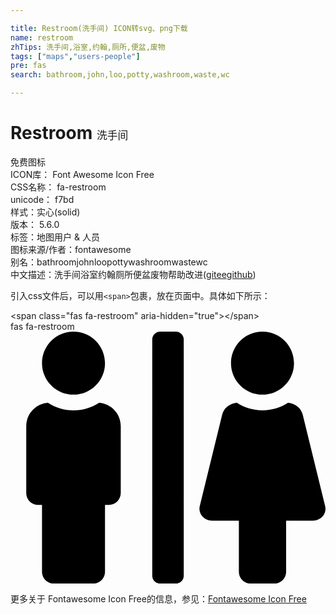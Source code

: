 ```yaml
---

title: Restroom(洗手间) ICON转svg、png下载
name: restroom
zhTips: 洗手间,浴室,约翰,厕所,便盆,废物
tags: ["maps","users-people"]
pre: fas
search: bathroom,john,loo,potty,washroom,waste,wc

---
```


# Restroom  <small style="font-size: 60%;font-weight: 100">洗手间</small>


<div class="detail-page">
<p>
<span><span class="badge-success badge">免费图标</span> </span>
<br/>
<span>
ICON库：
<span class="badge-secondary badge">Font Awesome Icon Free</span> 
</span>
<br/>
<span>
CSS名称：
<span class="badge-secondary badge">fa-restroom</span> 
</span>
<br/>
<span>
unicode：
<span class="badge-secondary badge">f7bd</span> 
<copy-btn content='f7bd' btn-title=""></copy-btn>
<copy-btn :content='String.fromCodePoint(parseInt("f7bd", 16))' btn-title="复制U"></copy-btn>
</span><br/><span>样式：<span class="badge-light badge">实心(solid)</span></span>
<br/>
<span>
版本：
<span class="badge-secondary badge">5.6.0</span> 
</span><br/><span>标签：<span class="badge-light badge"><router-link to="/tags/maps.html">地图</router-link></span><span class="badge-light badge"><router-link to="/tags/users-people.html">用户 & 人员</router-link></span></span>
<br/>
<span>图标来源/作者：<span class="badge-light badge">fontawesome</span></span> 
<br/>
<span>别名：<span class="badge-light badge">bathroom</span><span class="badge-light badge">john</span><span class="badge-light badge">loo</span><span class="badge-light badge">potty</span><span class="badge-light badge">washroom</span><span class="badge-light badge">waste</span><span class="badge-light badge">wc</span></span><br/><span class="zh-detail">中文描述：<span class="badge-primary badge">洗手间</span><span class="badge-primary badge">浴室</span><span class="badge-primary badge">约翰</span><span class="badge-primary badge">厕所</span><span class="badge-primary badge">便盆</span><span class="badge-primary badge">废物</span><span class="help-link"><span>帮助改进</span>(<a href="https://gitee.com/liuwave/icon-helper/edit/master/json/fontawesome/solid/restroom.json" target="_blank" rel="noopener noreferrer">gitee</a><a href="https://github.com/liuwave/icon-helper/edit/master/json/fontawesome/solid/restroom.json" target="_blank" rel="noopener noreferrer">github</a></span>)</span><br/>
</p>
</div>
<div class="alert alert-dark">
  <i class="fas fa-restroom fa-xs"></i>
  <i class="fas fa-restroom fa-sm"></i>
  <i class="fas fa-restroom fa-lg"></i>
  <i class="fas fa-restroom fa-2x"></i>
  <i class="fas fa-restroom fa-3x"></i>
  <i class="fas fa-restroom fa-5x"></i>
  <i class="fas fa-restroom fa-7x"></i>
</div>
<div>
  <p>引入css文件后，可以用<code>&lt;span&gt;</code>包裹，放在页面中。具体如下所示：    
  </p>
  <div class="alert alert-primary" style="font-size: 14px">
    &lt;span class="fas fa-restroom" aria-hidden="true"&gt;&lt;/span&gt;
    <copy-btn content='<span class="fas fa-restroom" aria-hidden="true"></span>'></copy-btn>
  </div>
  <div class="alert alert-secondary">
    <i class="fas fa-restroom"
    style="font-size: 24px"
    aria-hidden="true"></i> fas fa-restroom
    <copy-btn content="fas fa-restroom" btn-title="复制图标名称"></copy-btn>
  </div>
</div>
<div id="svg" class="svg-wrap">
<svg xmlns="http://www.w3.org/2000/svg" viewBox="0 0 640 512"><path d="M128 128c35.3 0 64-28.7 64-64S163.3 0 128 0 64 28.7 64 64s28.7 64 64 64zm384 0c35.3 0 64-28.7 64-64S547.3 0 512 0s-64 28.7-64 64 28.7 64 64 64zm127.3 226.5l-45.6-185.8c-3.3-13.5-15.5-23-29.8-24.2-15 9.7-32.8 15.5-52 15.5-19.2 0-37-5.8-52-15.5-14.3 1.2-26.5 10.7-29.8 24.2l-45.6 185.8C381 369.6 393 384 409.2 384H464v104c0 13.3 10.7 24 24 24h48c13.3 0 24-10.7 24-24V384h54.8c16.2 0 28.2-14.4 24.5-29.5zM336 0h-32c-8.8 0-16 7.2-16 16v480c0 8.8 7.2 16 16 16h32c8.8 0 16-7.2 16-16V16c0-8.8-7.2-16-16-16zM180.1 144.4c-15 9.8-32.9 15.6-52.1 15.6-19.2 0-37.1-5.8-52.1-15.6C51.3 146.5 32 166.9 32 192v136c0 13.3 10.7 24 24 24h8v136c0 13.3 10.7 24 24 24h80c13.3 0 24-10.7 24-24V352h8c13.3 0 24-10.7 24-24V192c0-25.1-19.3-45.5-43.9-47.6z"/></svg>
</div>
<detail full-name='fa-restroom'></detail>
    
<div><p>更多关于  Fontawesome Icon Free的信息，参见：<a target="_blank" href="https://iconhelper.cn/fontawesome.html">Fontawesome Icon Free</a>
</p></div>
